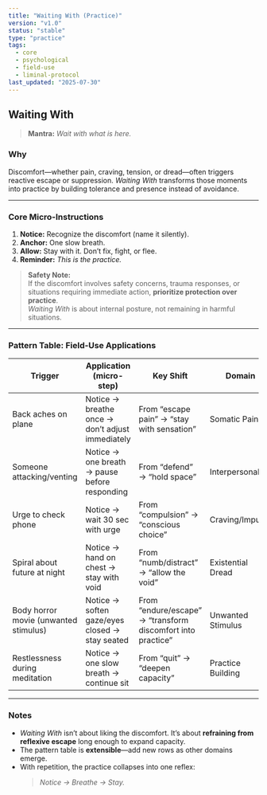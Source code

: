 ```yaml
---
title: "Waiting With (Practice)"
version: "v1.0"
status: "stable"
type: "practice"
tags: 
  - core
  - psychological
  - field-use
  - liminal-protocol
last_updated: "2025-07-30"
---
```

## Waiting With
> **Mantra:** *Wait with what is here.*

### Why
Discomfort—whether pain, craving, tension, or dread—often triggers reactive escape or suppression. *Waiting With* transforms those moments into practice by building tolerance and presence instead of avoidance.

---

### Core Micro-Instructions
1. **Notice:** Recognize the discomfort (name it silently).  
2. **Anchor:** One slow breath.  
3. **Allow:** Stay with it. Don’t fix, fight, or flee.  
4. **Reminder:** *This is the practice.*  

> **Safety Note:**  
> If the discomfort involves safety concerns, trauma responses, or situations requiring immediate action, **prioritize protection over practice**.  
> *Waiting With* is about internal posture, not remaining in harmful situations.

---

### Pattern Table: Field-Use Applications

| **Trigger**                          | **Application** (micro-step)                     | **Key Shift**                | **Domain**            |
|--------------------------------------|--------------------------------------------------|------------------------------|-----------------------|
| Back aches on plane                  | Notice → breathe once → don’t adjust immediately  | From “escape pain” → “stay with sensation” | Somatic Pain          |
| Someone attacking/venting            | Notice → one breath → pause before responding     | From “defend” → “hold space” | Interpersonal         |
| Urge to check phone                  | Notice → wait 30 sec with urge                    | From “compulsion” → “conscious choice” | Craving/Impulse       |
| Spiral about future at night         | Notice → hand on chest → stay with void           | From “numb/distract” → “allow the void” | Existential Dread     |
| Body horror movie (unwanted stimulus)| Notice → soften gaze/eyes closed → stay seated    | From “endure/escape” → “transform discomfort into practice” | Unwanted Stimulus     |
| Restlessness during meditation       | Notice → one slow breath → continue sit           | From “quit” → “deepen capacity” | Practice Building     |

---

### Notes
- *Waiting With* isn’t about liking the discomfort. It’s about **refraining from reflexive escape** long enough to expand capacity.  
- The pattern table is **extensible**—add new rows as other domains emerge.  
- With repetition, the practice collapses into one reflex:  
  > *Notice → Breathe → Stay.*
